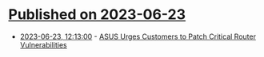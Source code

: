 # [Published on 2023-06-23](index.md)

* [2023-06-23, 12:13:00](https://soylentnews.org/article.pl?sid=23/06/22/1754214&from=rss) - [ASUS Urges Customers to Patch Critical Router Vulnerabilities](https://soylentnews.org/article.pl?sid=23/06/22/1754214&from=rss)

